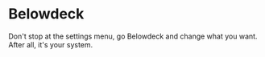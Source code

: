 # Belowdeck
Don't stop at the settings menu, go Belowdeck and change what you want. After all, it's your system.
